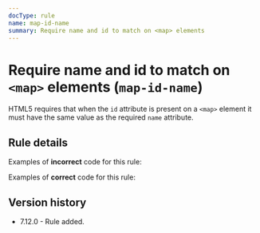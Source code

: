 ```yaml
---
docType: rule
name: map-id-name
summary: Require name and id to match on <map> elements
---
```


# Require name and id to match on `<map>` elements (`map-id-name`)

HTML5 requires that when the `id` attribute is present on a `<map>` element it must have the same value as the required `name` attribute.

## Rule details

Examples of **incorrect** code for this rule:

<validate name="incorrect" rules="map-id-name">
    <map name="foo" id="bar"></map>
</validate>

Examples of **correct** code for this rule:

<validate name="correct" rules="map-id-name">
    <map name="foo" id="foo"></map>
</validate>

## Version history

- 7.12.0 - Rule added.
